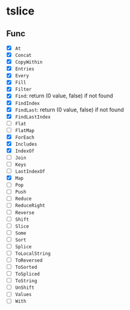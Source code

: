 # tslice

## Func
- [x] `At`
- [x] `Concat`
- [x] `CopyWithin`
- [x] `Entries`
- [x] `Every`
- [x] `Fill`
- [x] `Filter`
- [x] `Find`: return (0 value, false) if not found
- [x] `FindIndex`
- [x] `FindLast`: return (0 value, false) if not found
- [x] `FindLastIndex`
- [ ] `Flat`
- [ ] `FlatMap`
- [x] `ForEach`
- [x] `Includes`
- [x] `IndexOf`
- [ ] `Join`
- [ ] `Keys`
- [ ] `LastIndexOf`
- [x] `Map`
- [ ] `Pop`
- [ ] `Push`
- [ ] `Reduce`
- [ ] `ReduceRight`
- [ ] `Reverse`
- [ ] `Shift`
- [ ] `Slice`
- [ ] `Some`
- [ ] `Sort`
- [ ] `Splice`
- [ ] `ToLocalString`
- [ ] `ToReversed`
- [ ] `ToSorted`
- [ ] `ToSpliced`
- [ ] `ToString`
- [ ] `UnShift`
- [ ] `Values`
- [ ] `With`